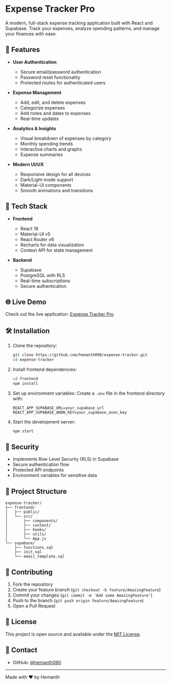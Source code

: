 # Expense Tracker Pro

A modern, full-stack expense tracking application built with React and Supabase. Track your expenses, analyze spending patterns, and manage your finances with ease.

## 🌟 Features

- **User Authentication**
  - Secure email/password authentication
  - Password reset functionality
  - Protected routes for authenticated users

- **Expense Management**
  - Add, edit, and delete expenses
  - Categorize expenses
  - Add notes and dates to expenses
  - Real-time updates

- **Analytics & Insights**
  - Visual breakdown of expenses by category
  - Monthly spending trends
  - Interactive charts and graphs
  - Expense summaries

- **Modern UI/UX**
  - Responsive design for all devices
  - Dark/Light mode support
  - Material-UI components
  - Smooth animations and transitions

## 🚀 Tech Stack

- **Frontend**
  - React 18
  - Material-UI v5
  - React Router v6
  - Recharts for data visualization
  - Context API for state management

- **Backend**
  - Supabase
  - PostgreSQL with RLS
  - Real-time subscriptions
  - Secure authentication

## 🌐 Live Demo

Check out the live application: [Expense Tracker Pro](https://frontend-delta-plum-91.vercel.app/auth)

## 🛠️ Installation

1. Clone the repository:
   ```bash
   git clone https://github.com/hemanth090/expense-tracker.git
   cd expense-tracker
   ```

2. Install frontend dependencies:
   ```bash
   cd frontend
   npm install
   ```

3. Set up environment variables:
   Create a `.env` file in the frontend directory with:
   ```env
   REACT_APP_SUPABASE_URL=your_supabase_url
   REACT_APP_SUPABASE_ANON_KEY=your_supabase_anon_key
   ```

4. Start the development server:
   ```bash
   npm start
   ```

## 🔐 Security

- Implements Row Level Security (RLS) in Supabase
- Secure authentication flow
- Protected API endpoints
- Environment variables for sensitive data

## 📁 Project Structure

```
expense-tracker/
├── frontend/
│   ├── public/
│   └── src/
│       ├── components/
│       ├── context/
│       ├── hooks/
│       ├── utils/
│       └── App.js
└── supabase/
    ├── functions.sql
    ├── init.sql
    └── email_template.sql
```

## 🤝 Contributing

1. Fork the repository
2. Create your feature branch (`git checkout -b feature/AmazingFeature`)
3. Commit your changes (`git commit -m 'Add some AmazingFeature'`)
4. Push to the branch (`git push origin feature/AmazingFeature`)
5. Open a Pull Request

## 📝 License

This project is open source and available under the [MIT License](LICENSE).

## 👥 Contact

- GitHub: [@hemanth090](https://github.com/hemanth090)

---

Made with ❤️ by Hemanth
